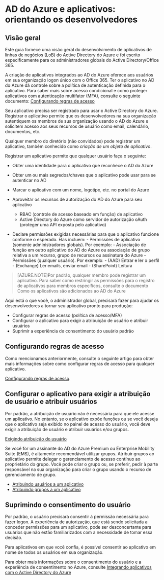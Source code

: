 <properties
	pageTitle="AD do Azure e aplicativos: orientando os desenvolvedores | Microsoft Azure"
	description="Escrito para profissionais de TI, este artigo fornece diretrizes para a integração de aplicativos do Azure com o Active Directory."
	services="active-directory"
	documentationCenter=""
	authors="IHenkel"
	manager="stevenpo"
	editor=""/>

<tags
	ms.service="active-directory"
	ms.workload="identity"
	ms.tgt_pltfrm="na"
	ms.devlang="na"
	ms.topic="article"
	ms.date="10/09/2015"
	ms.author="inhenk"/>

# AD do Azure e aplicativos: orientando os desenvolvedores

## Visão geral

Este guia fornece uma visão geral do desenvolvimento de aplicativos de linhas de negócios (LoB) do Active Directory do Azure e foi escrito especificamente para os administradores globais do Active Directory/Office 365.

A criação de aplicativos integrados ao AD do Azure oferece aos usuários em sua organização logon único com o Office 365. Ter o aplicativo no AD do Azure dá controle sobre a política de autenticação definida para o aplicativo. Para saber mais sobre acesso condicional e como proteger aplicativos com autenticação multifator (MFA), consulte o seguinte documento: [Configurando regras de acesso](active-directory-conditional-access-azuread-connected-apps.md)

Seu aplicativo precisa ser registrado para usar o Active Directory do Azure. Registrar o aplicativo permite que os desenvolvedores na sua organização autentiquem os membros de sua organização usando o AD do Azure e solicitem acesso aos seus recursos de usuário como email, calendário, documentos, etc.

Qualquer membro do diretório (não convidados) pode registrar um aplicativo, também conhecido como *criação de um objeto de aplicativo*.

Registrar um aplicativo permite que qualquer usuário faça o seguinte:

- Obter uma identidade para o aplicativo que reconhece o AD do Azure
- Obter um ou mais segredos/chaves que o aplicativo pode usar para se autenticar no AD
- Marcar o aplicativo com um nome, logotipo, etc. no portal do Azure
- Aproveitar os recursos de autorização do AD do Azure para seu aplicativo
  - RBAC (controle de acesso baseado em função) de aplicativo
  - Active Directory do Azure como servidor de autorização oAuth (proteger uma API exposta pelo aplicativo)

- Declare permissões exigidas necessárias para que o aplicativo funcione conforme o esperado. Elas incluem:
	  - Permissões de aplicativo (somente administradores globais). Por exemplo:
	    - Associação de função em outro aplicativo do AD do Azure ou associação de grupo relativa a um recurso, grupo de recursos ou assinatura do Azure
	  - Permissões (qualquer usuário). Por exemplo:
	    - (AAD) Entrar e ler o perfil
	    - (Exchange) Ler emails, enviar email
	    - (SharePoint) Leitura

> [AZURE.NOTE]Por padrão, qualquer membro pode registrar um aplicativo. Para saber como restringir as permissões para o registro de aplicativos para membros específicos, consulte o documento Como os aplicativos são adicionados ao AD do Azure

Aqui está o que você, o administrador global, precisará fazer para ajudar os desenvolvedores a tornar seu aplicativo pronto para produção:

- Configurar regras de acesso (política de acesso/MFA)
- Configurar o aplicativo para exigir a atribuição de usuário e atribuir usuários
- Suprimir a experiência de consentimento do usuário padrão

## Configurando regras de acesso

Como mencionamos anteriormente, consulte o seguinte artigo para obter mais informações sobre como configurar regras de acesso para qualquer aplicativo.

[Configurando regras de acesso](active-directory-conditional-access-azuread-connected-apps.md).

## Configurar o aplicativo para exigir a atribuição de usuário e atribuir usuários

Por padrão, a atribuição de usuário não é necessária para que ele acesse um aplicativo. No entanto, se o aplicativo expõe funções ou se você deseja que o aplicativo seja exibido no painel de acesso do usuário, você deve exigir a atribuição de usuário e atribuir usuários e/ou grupos.

[Exigindo atribuição do usuário](active-directory-applications-guiding-developers-requiring-user-assignment.md)

Se você for um assinante do AD do Azure Premium ou Enterprise Mobility Suite (EMS), é altamente recomendável utilizar grupos. Atribuir grupos ao aplicativo permite delegar o gerenciamento de acesso contínuo ao proprietário do grupo. Você pode criar o grupo ou, se preferir, pedir à parte responsável na sua organização para criar o grupo usando o recurso de gerenciamento de grupo.

- [Atribuindo usuários a um aplicativo](active-directory-applications-guiding-developers-assigning-users.md)
- [Atribuindo grupos a um aplicativo](active-directory-applications-guiding-developers-assigning-groups.md)

## Suprimindo o consentimento do usuário

Por padrão, o usuário precisará consentir à permissão necessária para fazer logon. A experiência de autorização, que está sendo solicitada a conceder permissões para um aplicativo, pode ser desconcertante para usuários que não estão familiarizados com a necessidade de tomar essa decisão.

Para aplicativos em que você confia, é possível consentir ao aplicativo em nome de todos os usuários em sua organização.

Para obter mais informações sobre o consentimento do usuário e a experiência de consentimento no Azure, consulte [Integrando aplicativos com o Active Directory do Azure](active-directory-integrating-applications.md)

<!---HONumber=Oct15_HO3-->